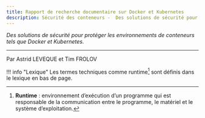 ```yaml
---
title: Rapport de recherche documentaire sur Docker et Kubernetes
description: Sécurité des conteneurs -  Des solutions de sécurité pour protéger les environnements de conteneurs tels que Docker et Kubernetes.
---
```


*Des solutions de sécurité pour protéger les environnements de conteneurs tels que Docker et Kubernetes.*

---

Par Astrid LEVEQUE et Tim FROLOV

!!! info "Lexique"
    Les termes techniques comme runtime[^1] sont définis dans le lexique en bas de page.

[^1]: **Runtime** : environnement d’exécution d’un programme qui est responsable de la communication entre le programme, le matériel et le système d’exploitation. 
